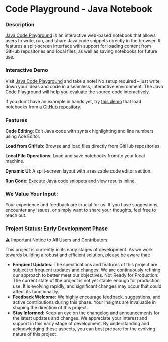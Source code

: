 # Code Playground - Java Notebook

### Description
[Java Code Playground](https://note.ivi.co/) is an interactive web-based notebook that allows users to write, run, and share Java code snippets directly in the browser. It features a split-screen interface with support for loading content from GitHub repositories and local files, as well as saving notebooks for future use.

### Interactive Demo
Visit [Java Code Playground](https://note.ivi.co/) and take a note! No setup required – just write down your ideas and code in a seamless, interactive environment.  The Java Code Playground will help you evaluate the source code interactively.

If you don't have an example in hands yet, try [this demo](https://note.ivi.co/?base=github&repos=XueleiFan/code-be) that load notebooks from [a GitHub repository](https://github.com/XueleiFan/code-be).

### Features
**Code Editing**: Edit Java code with syntax highlighting and line numbers using Ace Editor.

**Load from GitHub**: Browse and load files directly from GitHub repositories.

**Local File Operations**: Load and save notebooks from/to your local machine.

**Dynamic UI**: A split-screen layout with a resizable code editor section.

**Run Code**: Execute Java code snippets and view results inline.

### We Value Your Input:
Your experience and feedback are crucial for us. If you have suggestions, encounter any issues, or simply want to share your thoughts, feel free to reach out.

### Project Status: Early Development Phase
:warning: Important Notice to All Users and Contributors:

This project is currently in its early stages of development. As we work towards building a robust and efficient solution, please be aware that:

- **Frequent Updates**: The specifications and features of this project are subject to frequent updates and changes. We are continuously refining our approach to better meet our objectives.
  Not Ready for Production: The current state of the project is not yet stable enough for production use. It is evolving rapidly, and significant changes may occur that could affect its functionality.
- **Feedback Welcome**: We highly encourage feedback, suggestions, and active contributions during this phase. Your insights are invaluable in shaping the direction of this project.
- **Stay Informed**: Keep an eye on the changelog and announcements for the latest updates and changes.
  We appreciate your interest and support in this early stage of development. By understanding and acknowledging these aspects, you can best prepare for the evolving nature of this project.